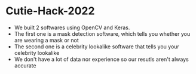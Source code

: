# Cutie-Hack-2022
- We built 2 softwares using OpenCV and Keras.
- The first one is a mask detection software, which tells you whether you are wearing a mask or not
- The second one is a celebrity lookalike software that tells you your celebrity lookalike
- We don't have a lot of data nor experience so our resutls aren't always accurate
